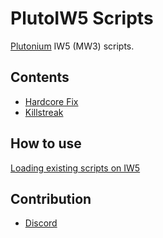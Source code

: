 # PlutoIW5 Scripts
[Plutonium](https://plutonium.pw) IW5 (MW3) scripts.

## Contents
- [Hardcore Fix](hardcore_fix)
- [Killstreak](killstreak)

## How to use
[Loading existing scripts on IW5](https://plutonium.pw/docs/modding/loading-mods/#loading-existing-scripts-on-iw5)

## Contribution
- [Discord](https://discord.gg/2JjvhAk)

